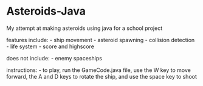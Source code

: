 # Asteroids-Java
My attempt at making asteroids using java for a school project
  
  features include:
    - ship movement
    - asteroid spawning
    - collision detection
    - life system
    - score and highscore
  
  does not include:
    - enemy spaceships
  
  instructions:
    - to play, run the GameCode.java file, 
      use the W key to move forward, the A 
      and D keys to rotate the ship, and use 
      the space key to shoot
